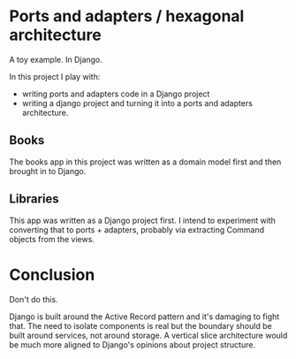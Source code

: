 
# Ports and adapters / hexagonal architecture
A toy example. In Django.

In this project I play with:
- writing ports and adapters code in a Django project
- writing a django project and turning it into a ports and adapters architecture.


## Books
The books app in this project was written as a domain model first and then brought in to Django.


## Libraries
This app was written as a Django project first. I intend to experiment with converting that to ports + adapters, probably via extracting Command objects from the views.

# Conclusion
Don't do this.

Django is built around the Active Record pattern and it's damaging to fight that. The need to isolate components is real but the boundary should be built around services, not around storage. A vertical slice architecture would be much more aligned to Django's opinions about project structure.

